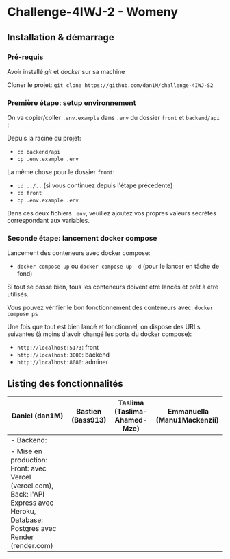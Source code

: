 # Challenge-4IWJ-2 - Womeny

## Installation & démarrage

### Pré-requis

Avoir installé *git* et *docker* sur sa machine 

Cloner le projet: `git clone https://github.com/dan1M/challenge-4IWJ-S2`

### Première étape: setup environnement
On va copier/coller `.env.example` dans `.env` du dossier `front` et `backend/api` : 

Depuis la racine du projet:
- `cd backend/api`
- `cp .env.example .env`

La même chose pour le dossier `front`:
- `cd ../..` (si vous continuez depuis l'étape précedente)
- `cd front`
- `cp .env.example .env`

Dans ces deux fichiers `.env`, veuillez ajoutez vos propres valeurs secrètes correspondant aux variables.

### Seconde étape: lancement docker compose
Lancement des conteneurs avec docker compose:
- `docker compose up` ou `docker compose up -d` (pour le lancer en tâche de fond)

Si tout se passe bien, tous les conteneurs doivent être lancés et prêt à être utilisés.

Vous pouvez vérifier le bon fonctionnement des conteneurs avec: `docker compose ps`

Une fois que tout est bien lancé et fonctionnel, on dispose des URLs suivantes (à moins d'avoir changé les ports du docker compose):
- `http://localhost:5173`: front
- `http://localhost:3000`: backend
- `http://localhost:8080`: adminer

## Listing des fonctionnalités

| Daniel (dan1M) | Bastien (Bass913) | Taslima (Taslima-Ahamed-Mze) | Emmanuella (Manu1Mackenzii) |
| --- | --- | --- | --- |
| - Backend:  | | | |
| - Mise en production: Front: avec Vercel (vercel.com), Back: l'API Express avec Heroku, Database: Postgres avec Render (render.com) | 
